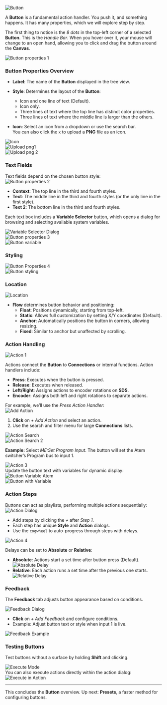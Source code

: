![Button](images/button/button.png 'Button')

A **Button** is a fundamental action handler. You push it, and something happens. It has many properties, which we will explore step by step.

The first thing to notice is the *8 dots* in the top-left corner of a selected **Button**. This is the *Handle Bar*. When you hover over it, your mouse will change to an open hand, allowing you to click and drag the button around the **Canvas**.

![Button properties 1](images/button/button_properties_1.png 'Button properties 1')

### **Button Properties Overview**
- **Label**: The name of the **Button** displayed in the tree view.
- **Style**: Determines the layout of the **Button**:
  - Icon and one line of text (Default).
  - Icon only.
  - Three lines of text where the top line has distinct color properties.
  - Three lines of text where the middle line is larger than the others.

- **Icon**: Select an icon from a dropdown or use the search bar.  
  You can also click the `x` to upload a **PNG** file as an icon.

![Icon](images/button/icon.png 'Icon')  
![Upload png1](images/button/upload_png1.png 'Icon')  
![Upload png 2](images/button/upload_png_2.png 'Icon')

### **Text Fields**
Text fields depend on the chosen button style:  
![Button properties 2](images/button/button_properties_2.png 'Button properties 2')
- **Context**: The top line in the third and fourth styles.
- **Text**: The middle line in the third and fourth styles (or the only line in the first style).
- **Text 2**: The bottom line in the third and fourth styles.

Each text box includes a **Variable Selector** button, which opens a dialog for browsing and selecting available system variables.

![Variable Selector Dialog](images/button/var_sel_dialog.png 'Variable Selector Dialog')  
![Button properties 3](images/button/button_properties_3.png 'Button properties 3')  
![Button variable](images/button/button_variable.png 'Button variable')

### **Styling**
![Button Properties 4](images/button/button_properties_4.png 'Button Properties 4')  
![Button styling](images/button/button_styling.png 'Button styling')

### **Location**
![Location](images/button/location.png 'Location')

- **Flow** determines button behavior and positioning:
  - **Float**: Positions dynamically, starting from top-left.
  - **Static**: Allows full customization by setting X/Y coordinates (Default).
  - **Anchor**: Automatically positions the button in corners, allowing resizing.
  - **Fixed**: Similar to anchor but unaffected by scrolling.

### **Action Handling**
![Action 1](images/button/action_1.png 'Action 1')

Actions connect the **Button** to **Connections** or internal functions. Action handlers include:
- **Press**: Executes when the button is pressed.
- **Release**: Executes when released.
- **Left/Right**: Assigns actions to encoder rotations on **SDS**.
- **Encoder**: Assigns both left and right rotations to separate actions.

For example, we’ll use the *Press Action Handler*:  
![Add Action](images/button/action_add_action.png 'Add Action')

1. **Click** on *+ Add Action* and select an action.  
2. Use the search and filter menu for large **Connections** lists.  

![Action Search](images/button/action_search.png 'Action Search')  
![Action Search 2](images/button/action_search_2.png 'Action Search 2')

**Example:** Select *ME:Set Program Input*. The button will set the Atem switcher’s Program bus to input 1.  

![Action 3](images/button/action_3.png 'Action 3')  
Update the button text with variables for dynamic display:  
![Button Variable Atem](images/button/button_variable_atem.png 'Button Variable Atem')  
![Button with Variable](images/button/button_with_variable.png 'Button with Variable')

### **Action Steps**
Buttons can act as playlists, performing multiple actions sequentially:  
![Action Dialog](images/button/action_1.png 'Action Dialog')  
- Add steps by clicking the *+* after *Step 1*.  
- Each step has unique **Style** and **Action** dialogs.  
- Use the `cogwheel` to auto-progress through steps with delays.

![Action 4](images/button/action_4.png 'Action 4')  

Delays can be set to **Absolute** or **Relative**:  
- **Absolute**: Actions start a set time after button press (Default).  
  ![Absolute Delay](images/button/delay-absolute.jpg 'Absolute Delay')  
- **Relative**: Each action runs a set time after the previous one starts.  
  ![Relative Delay](images/button/delay-relative.jpg 'Relative Delay')  

### **Feedback**
The **Feedback** tab adjusts button appearance based on conditions.  

![Feedback Dialog](images/button/feedback.png 'Feedback Dialog')  
- **Click** on *+ Add Feedback* and configure conditions.  
- Example: Adjust button text or style when input 1 is live.  

![Feedback Example](images/button/feedback_3.png 'Feedback Example')

### **Testing Buttons**
Test buttons without a surface by holding **Shift** and clicking.  

![Execute Mode](images/button/execute_mode.png 'Execute Mode')  
You can also execute actions directly within the action dialog:  
![Execute in Action](images/button/execute_in_action.png 'Execute in Action')

---

This concludes the **Button** overview. Up next: **Presets**, a faster method for configuring buttons.